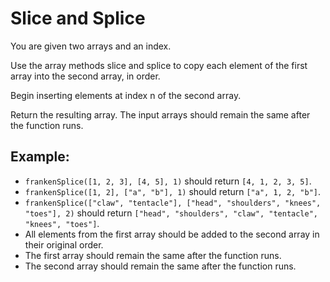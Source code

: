 # Slice and Splice

You are given two arrays and an index.

Use the array methods slice and splice to copy each element of the first array into the second array,
in order.

Begin inserting elements at index n of the second array.

Return the resulting array. The input arrays should remain the same after the function runs.

## Example:

-   `frankenSplice([1, 2, 3], [4, 5], 1)` should return `[4, 1, 2, 3, 5]`.
-   `frankenSplice([1, 2], ["a", "b"], 1)` should return `["a", 1, 2, "b"]`.
-   `frankenSplice(["claw", "tentacle"], ["head", "shoulders", "knees", "toes"], 2)` should return `["head", "shoulders", "claw", "tentacle", "knees", "toes"]`.
-   All elements from the first array should be added to the second array in their original order.
-   The first array should remain the same after the function runs.
-   The second array should remain the same after the function runs.

